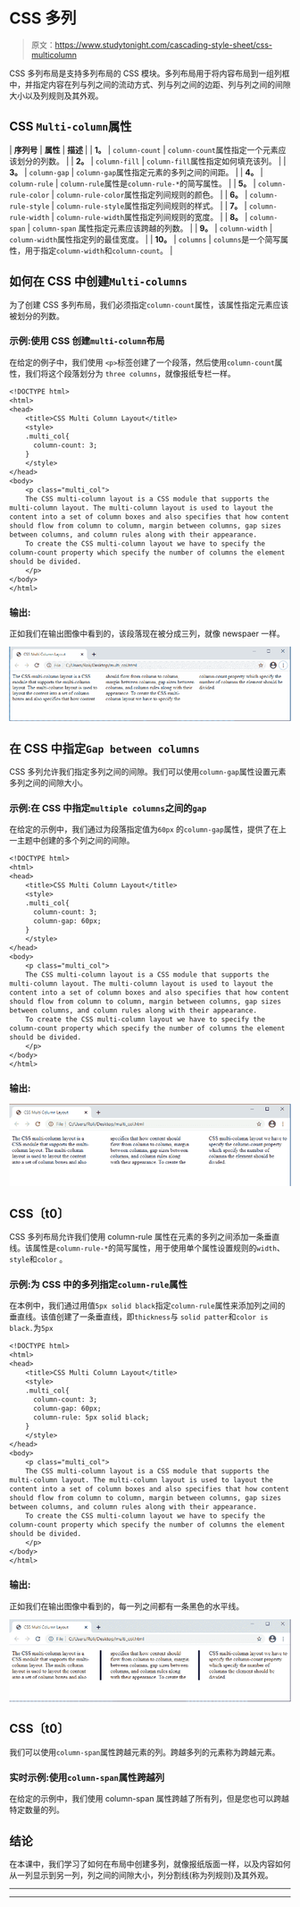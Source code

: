 # CSS 多列

> 原文：<https://www.studytonight.com/cascading-style-sheet/css-multicolumn>

CSS 多列布局是支持多列布局的 CSS 模块。多列布局用于将内容布局到一组列框中，并指定内容在列与列之间的流动方式、列与列之间的边距、列与列之间的间隙大小以及列规则及其外观。

## CSS `Multi-column`属性

| **序列号** | **属性** | **描述** |
| **1。** | `column-count` | `column-count`属性指定一个元素应该划分的列数。 |
| **2。** | `column-fill` | `column-fill`属性指定如何填充该列。 |
| **3。** | `column-gap` | `column-gap`属性指定元素的多列之间的间距。 |
| **4。** | `column-rule` | `column-rule`属性是`column-rule-*`的简写属性。 |
| **5。** | `column-rule-color` | `column-rule-color`属性指定列间规则的颜色。 |
| **6。** | `column-rule-style` | `column-rule-style`属性指定列间规则的样式。 |
| **7。** | `column-rule-width` | `column-rule-width`属性指定列间规则的宽度。 |
| **8。** | `column-span` | `column-span` 属性指定元素应该跨越的列数。 |
| **9。** | `column-width` | `column-width`属性指定列的最佳宽度。 |
| **10。** | `columns` | `columns`是一个简写属性，用于指定`column-width`和`column-count`。 |

## 如何在 CSS 中创建`Multi-columns`

为了创建 CSS 多列布局，我们必须指定`column-count`属性，该属性指定元素应该被划分的列数。

### 示例:使用 CSS 创建`multi-column`布局

在给定的例子中，我们使用 `<p>`标签创建了一个段落，然后使用`column-count`属性，我们将这个段落划分为 `three columns`，就像报纸专栏一样。

```
<!DOCTYPE html>
<html>
<head>
	<title>CSS Multi Column Layout</title>
	<style>
	.multi_col{
	  column-count: 3;
	}
	</style>
</head>
<body>
	<p class="multi_col">
	The CSS multi-column layout is a CSS module that supports the multi-column layout. The multi-column layout is used to layout the content into a set of column boxes and also specifies that how content should flow from column to column, margin between columns, gap sizes between columns, and column rules along with their appearance.
	To create the CSS multi-column layout we have to specify the column-count property which specify the number of columns the element should be divided.
	</p>
</body>
</html> 
```

### 输出:

正如我们在输出图像中看到的，该段落现在被分成三列，就像 newspaer 一样。

![](img/914bb3b946580491084698987276d3d8.png)

## 在 CSS 中指定`Gap between columns`

CSS 多列允许我们指定多列之间的间隙。我们可以使用`column-gap`属性设置元素多列之间的间隙大小。

### 示例:在 CSS 中指定`multiple columns`之间的`gap`

在给定的示例中，我们通过为段落指定值为`60px` 的`column-gap`属性，提供了在上一主题中创建的多个列之间的间隙。

```
<!DOCTYPE html>
<html>
<head>
	<title>CSS Multi Column Layout</title>
	<style>
	.multi_col{
	  column-count: 3;
	  column-gap: 60px;
	}
	</style>
</head>
<body>
	<p class="multi_col">
	The CSS multi-column layout is a CSS module that supports the multi-column layout. The multi-column layout is used to layout the content into a set of column boxes and also specifies that how content should flow from column to column, margin between columns, gap sizes between columns, and column rules along with their appearance.
	To create the CSS multi-column layout we have to specify the column-count property which specify the number of columns the element should be divided.
	</p>
</body>
</html> 
```

### 输出:

![](img/77a90c4aa69f1594dfc35b05ed374210.png)

## CSS〔t0〕

CSS 多列布局允许我们使用 column-rule 属性在元素的多列之间添加一条垂直线。该属性是`column-rule-*`的简写属性，用于使用单个属性设置规则的`width`、`style`和`color` 。

### 示例:为 CSS 中的多列指定`column-rule`属性

在本例中，我们通过用值`5px solid black`指定`column-rule`属性来添加列之间的垂直线。该值创建了一条垂直线，即`thickness`与 `solid patter`和`color is black.`为`5px`

```
<!DOCTYPE html>
<html>
<head>
	<title>CSS Multi Column Layout</title>
	<style>
	.multi_col{
	  column-count: 3;
	  column-gap: 60px;
	  column-rule: 5px solid black;
	}
	</style>
</head>
<body>
	<p class="multi_col">
	The CSS multi-column layout is a CSS module that supports the multi-column layout. The multi-column layout is used to layout the content into a set of column boxes and also specifies that how content should flow from column to column, margin between columns, gap sizes between columns, and column rules along with their appearance.
	To create the CSS multi-column layout we have to specify the column-count property which specify the number of columns the element should be divided.
	</p>
</body>
</html> 
```

### 输出:

正如我们在输出图像中看到的，每一列之间都有一条黑色的水平线。

![](img/23eeb1f7324b71c8e552f54dd27bfc88.png)

## CSS〔t0〕

我们可以使用`column-span`属性跨越元素的列。跨越多列的元素称为跨越元素。

### 实时示例:使用`column-span`属性跨越列

在给定的示例中，我们使用 column-span 属性跨越了所有列，但是您也可以跨越特定数量的列。

## 结论

在本课中，我们学习了如何在布局中创建多列，就像报纸版面一样，以及内容如何从一列显示到另一列，列之间的间隙大小，列分割线(称为列规则)及其外观。

* * *

* * *